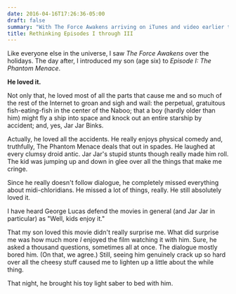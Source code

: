 ```yaml
---
date: 2016-04-16T17:26:36-05:00
draft: false
summary: "With The Force Awakens arriving on iTunes and video earlier this month and the trailer for this year's Rogue One dropping this week, I thought this made as good a time as any to dust off and finish a post I started around the time that The Force Awakens hit theaters in the US."
title: Rethinking Episodes I through III
---
```


<!-- Note: With The Force Awakens arriving on iTunes and video earlier this month and the trailer for this year's Rogue One dropping this week, I thought this made as good a time as any to dust off and finish a post I started around the time that The Force Awakens hit theaters in the US. -->

Like everyone else in the universe, I saw _The Force Awakens_ over the holidays. The day after, I introduced my son (age six) to _Episode I: The Phantom Menace_. 

**He loved it.**

Not only that, he loved most of all the parts that cause me and so much of the rest of the Internet to groan and sigh and wail: the perpetual, gratuitous fish-eating-fish in the center of the Naboo; that a boy (hardly older than him) might fly a ship into space and knock out an entire starship by accident; and, yes, Jar Jar Binks. 

Actually, he loved all the accidents. He really enjoys physical comedy and, truthfully, The Phantom Menace deals that out in spades. He laughed at every clumsy droid antic. Jar Jar's stupid stunts though really made him roll. The kid was jumping up and down in glee over all the things that make me cringe. 

Since he really doesn't follow dialogue, he completely missed everything about midi-chloridians. He missed a lot of things, really. He still absolutely loved it. 

I have heard George Lucas defend the movies in general (and Jar Jar in particular) as "Well, kids enjoy it." 

That my son loved this movie didn't really surprise me. What did surprise me was how much more _I_ enjoyed the film watching it with him. Sure, he asked a thousand questions, sometimes all at once. The dialogue mostly bored him. (On that, we agree.) Still, seeing him genuinely crack up so hard over all the cheesy stuff caused me to lighten up a little about the while thing. 

That night, he brought his toy light saber to bed with him.
